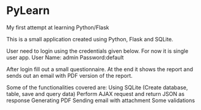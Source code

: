 # PyLearn
My first attempt at learning Python/Flask

This is a small application created using Python, Flask and SQLite.

User need to login using the credentials given below. For now it is single user app.
User Name: admin 
Password:default

After login fill out a small questionnaire. 
At the end it shows the report and sends out an email with PDF version of the report.

Some of the functionalities covered are:
Using SQLite (Create database, table, save and query data)
Perform AJAX request and return JSON as response
Generating PDF
Sending email with attachment
Some validations
